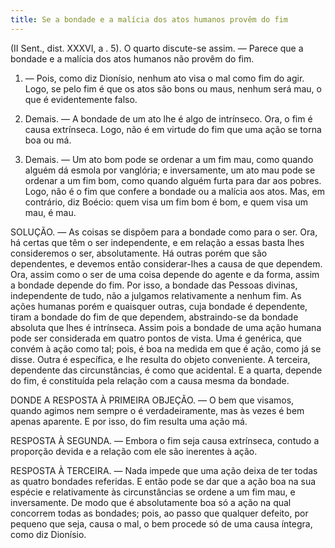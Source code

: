 ```yaml
---
title: Se a bondade e a malícia dos atos humanos provêm do fim
---
```


(II Sent., dist. XXXVI, a . 5).
  O quarto discute-se assim. ― Parece que a bondade e a malícia dos atos humanos não provêm do fim.  

1. ― Pois, como diz Dionísio, nenhum ato visa o mal como fim do agir. Logo, se pelo fim é que os atos são bons ou maus, nenhum será mau, o que é evidentemente falso.  

2. Demais. ― A bondade de um ato lhe é algo de intrínseco. Ora, o fim é causa extrínseca. Logo, não é em virtude do fim que uma ação se torna boa ou má.  

3. Demais. ― Um ato bom pode se ordenar a um fim mau, como quando alguém dá esmola por vanglória; e inversamente, um ato mau pode se ordenar a um fim bom, como quando alguém furta para dar aos pobres. Logo, não é o fim que confere a bondade ou a malícia aos atos.  Mas, em contrário, diz Boécio: quem visa um fim bom é bom, e quem visa um mau, é mau.  

SOLUÇÃO. ― As coisas se dispõem para a bondade como para o ser. Ora, há certas que têm o ser independente, e em relação a essas basta lhes consideremos o ser, absolutamente. Há outras porém que são dependentes, e devemos então considerar-lhes a causa de que dependem. Ora, assim como o ser de uma coisa depende do agente e da forma, assim a bondade depende do fim. Por isso, a bondade das Pessoas divinas, independente de tudo, não a julgamos relativamente a nenhum fim. As ações humanas porém e quaisquer outras, cuja bondade é dependente, tiram a bondade do fim de que dependem, abstraindo-se da bondade absoluta que lhes é intrínseca.  Assim pois a bondade de uma ação humana pode ser considerada em quatro pontos de vista. Uma é genérica, que convém à ação como tal; pois, é boa na medida em que é ação, como já se disse. Outra é específica, e lhe resulta do objeto conveniente. A terceira, dependente das circunstâncias, é como que acidental. E a quarta, depende do fim, é constituída pela relação com a causa mesma da bondade.  

DONDE A RESPOSTA À PRIMEIRA OBJEÇÃO. ― O bem que visamos, quando agimos nem sempre o é verdadeiramente, mas às vezes é bem apenas aparente. E por isso, do fim resulta uma ação má.  

RESPOSTA À SEGUNDA. ― Embora o fim seja causa extrínseca, contudo a proporção devida e a relação com ele são inerentes à ação.  

RESPOSTA À TERCEIRA. ― Nada impede que uma ação deixa de ter todas as quatro bondades referidas. E então pode se dar que a ação boa na sua espécie e relativamente às circunstâncias se ordene a um fim mau, e inversamente. De modo que é absolutamente boa só a ação na qual concorrem todas as bondades; pois, ao passo que qualquer defeito, por pequeno que seja, causa o mal, o bem procede só de uma causa íntegra, como diz Dionísio.